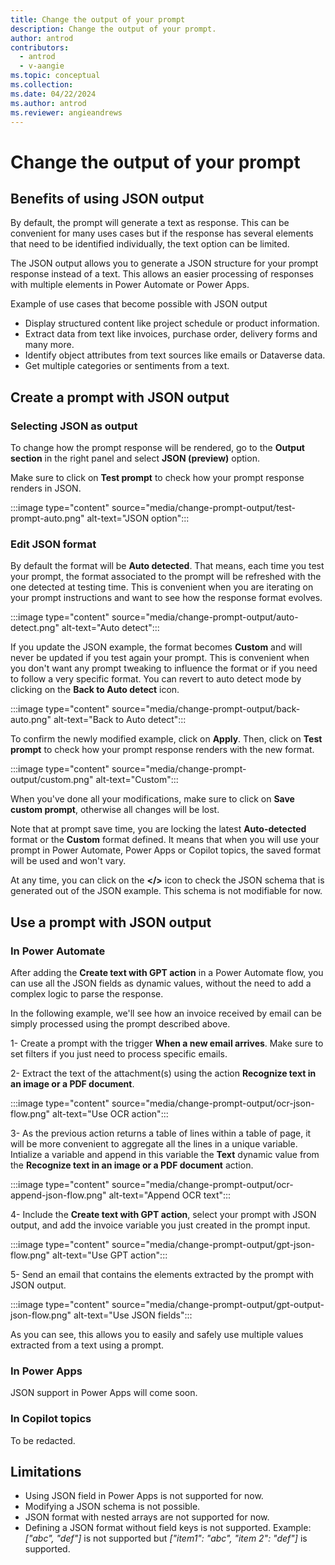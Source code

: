 ```yaml
---
title: Change the output of your prompt
description: Change the output of your prompt.
author: antrod
contributors:
  - antrod
  - v-aangie
ms.topic: conceptual
ms.collection: 
ms.date: 04/22/2024
ms.author: antrod
ms.reviewer: angieandrews
---
```


# Change the output of your prompt

## Benefits of using JSON output
By default, the prompt will generate a text as response. This can be convenient for many uses cases but if the response has several elements that need to be identified individually, the text option can be limited.

The JSON output allows you to generate a JSON structure for your prompt response instead of a text. This allows an easier processing of responses with multiple elements in Power Automate or Power Apps.

Example of use cases that become possible with JSON output
- Display structured content like project schedule or product information.
- Extract data from text like invoices, purchase order, delivery forms and many more.
- Identify object attributes from text sources like emails or Dataverse data.
- Get multiple categories or sentiments from a text.


## Create a prompt with JSON output
### Selecting JSON as output
To change how the prompt response will be rendered, go to the **Output section** in the right panel and select **JSON (preview)** option.

Make sure to click on **Test prompt** to check how your prompt response renders in JSON.

:::image type="content" source="media/change-prompt-output/test-prompt-auto.png" alt-text="JSON option":::

### Edit JSON format

By default the format will be **Auto detected**. That means, each time you test your prompt, the format associated to the prompt will be refreshed with the one detected at testing time. This is convenient when you are iterating on your prompt instructions and want to see how the response format evolves.

:::image type="content" source="media/change-prompt-output/auto-detect.png" alt-text="Auto detect":::

If you update the JSON example, the format becomes **Custom** and will never be updated if you test again your prompt. This is convenient when you don't want any prompt tweaking to influence the format or if you need to follow a very specific format. You can revert to auto detect mode by clicking on the **Back to Auto detect** icon.

:::image type="content" source="media/change-prompt-output/back-auto.png" alt-text="Back to Auto detect":::

To confirm the newly modified example, click on **Apply**. Then, click on **Test prompt** to check how your prompt response renders with the new format.

:::image type="content" source="media/change-prompt-output/custom.png" alt-text="Custom":::

When you've done all your modifications, make sure to click on **Save custom prompt**, otherwise all changes will be lost.

Note that at prompt save time, you are locking the latest **Auto-detected** format or the **Custom** format defined. It means that when you will use your prompt in Power Automate, Power Apps or Copilot topics, the saved format will be used and won't vary.

At any time, you can click on the **</>** icon to check the JSON schema that is generated out of the JSON example. This schema is not modifiable for now.


## Use a prompt with JSON output

### In Power Automate
After adding the **Create text with GPT action** in a Power Automate flow, you can use all the JSON fields as dynamic values, without the need to add a complex logic to parse the response.

In the following example, we'll see how an invoice received by email can be simply processed using the prompt described above.

1- Create a prompt with the trigger **When a new email arrives**. Make sure to set filters if you just need to process specific emails.

2- Extract the text of the attachment(s) using the action **Recognize text in an image or a PDF document**. 

:::image type="content" source="media/change-prompt-output/ocr-json-flow.png" alt-text="Use OCR action":::

3- As the previous action returns a table of lines within a table of page, it will be more convenient to aggregate all the lines in a unique variable. Intialize a variable and append in this variable the **Text** dynamic value from the **Recognize text in an image or a PDF document** action.

:::image type="content" source="media/change-prompt-output/ocr-append-json-flow.png" alt-text="Append OCR text":::

4- Include the **Create text with GPT action**, select your prompt with JSON output, and add the invoice variable you just created in the prompt input.

:::image type="content" source="media/change-prompt-output/gpt-json-flow.png" alt-text="Use GPT action":::

5- Send an email that contains the elements extracted by the prompt with JSON output.

:::image type="content" source="media/change-prompt-output/gpt-output-json-flow.png" alt-text="Use JSON fields":::

As you can see, this allows you to easily and safely use multiple values extracted from a text using a prompt.


### In Power Apps
JSON support in Power Apps will come soon.

### In Copilot topics
To be redacted.

## Limitations
- Using JSON field in Power Apps is not supported for now.
- Modifying a JSON schema is not possible.
- JSON format with nested arrays are not supported for now.
- Defining a JSON format without field keys is not supported. Example: _["abc", "def"]_ is not supported but _["item1": "abc", "item 2": "def"]_ is supported.

